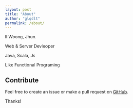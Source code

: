 ```yaml
---
layout: post
title: "About"
author: "glqdlt"
permalink: /about/
---
```


Il Woong, Jhun.

Web & Server Devleoper

Java, Scala, Js

Like Functional Programing


## Contribute
Feel free to create an issue or make a pull request on [GitHub](https://github.com/glqdlt).

Thanks!
